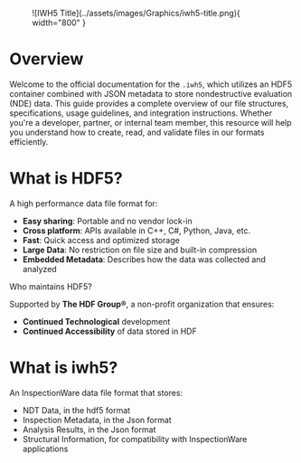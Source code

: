 <figure markdown>
![IWH5 Title](../assets/images/Graphics/iwh5-title.png){ width="800" }
</figure>

# Overview

Welcome to the official documentation for the `.iwh5`, which utilizes an HDF5 container combined with JSON metadata to store nondestructive evaluation (NDE) data. This guide provides a complete overview of our file structures, specifications, usage guidelines, and integration instructions. Whether you're a developer, partner, or internal team member, this resource will help you understand how to create, read, and validate files in our formats efficiently.

# What is HDF5?

A high performance data file format for:

- **Easy sharing**: Portable and no vendor lock-in
- **Cross platform**: APIs available in C++, C#, Python, Java, etc.
- **Fast**: Quick access and optimized storage
- **Large Data**: No restriction on file size and built-in compression
- **Embedded Metadata**: Describes how the data was collected and analyzed

Who maintains HDF5?

Supported by **The HDF Group®**, a non-profit organization that ensures:

- **Continued Technological** development
- **Continued Accessibility** of data stored in HDF

# What is iwh5?

An InspectionWare data file format that stores:

- NDT Data, in the hdf5 format  
- Inspection Metadata, in the Json format  
- Analysis Results, in the Json format  
- Structural Information, for compatibility with InspectionWare applications
